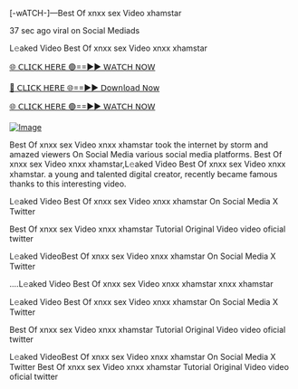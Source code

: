 [-wATCH-]—Best Of xnxx sex Video xhamstar



37 sec ago viral on Social Mediads

L𝚎aked Video Best Of xnxx sex Video xnxx xhamstar

[🌐 𝖢𝖫𝖨𝖢𝖪 𝖧𝖤𝖱𝖤 🟢==►► 𝖶𝖠𝖳𝖢𝖧 𝖭𝖮𝖶](https://3-tanei-pinik.blogspot.com/2025/02/viral-video.html)

[🔴 𝖢𝖫𝖨𝖢𝖪 𝖧𝖤𝖱𝖤 🌐==►► 𝖣𝗈𝗐𝗇𝗅𝗈𝖺𝖽 𝖭𝗈𝗐](https://3-tanei-pinik.blogspot.com/2025/02/viral-video.html)

[🌐 𝖢𝖫𝖨𝖢𝖪 𝖧𝖤𝖱𝖤 🟢==►► 𝖶𝖠𝖳𝖢𝖧 𝖭𝖮𝖶](https://3-tanei-pinik.blogspot.com/2025/02/viral-video.html)

[![Image](https://github.com/user-attachments/assets/ff3b7bd4-415c-4ca3-a6c8-b1f096193c29)](https://3-tanei-pinik.blogspot.com/2025/02/viral-video.html)

Best Of xnxx sex Video xnxx xhamstar took the internet by storm and amazed viewers On Social Media various social media platforms. Best Of xnxx sex Video xnxx xhamstar,L𝚎aked Video Best Of xnxx sex Video xnxx xhamstar. a young and talented digital creator, recently became famous thanks to this interesting video.

L𝚎aked Video Best Of xnxx sex Video xnxx xhamstar On Social Media X Twitter

Best Of xnxx sex Video xnxx xhamstar Tutorial Original Video video oficial twitter

L𝚎aked VideoBest Of xnxx sex Video xnxx xhamstar On Social Media X Twitter

....L𝚎aked Video Best Of xnxx sex Video xnxx xhamstar xnxx xhamstar

L𝚎aked Video Best Of xnxx sex Video xnxx xhamstar On Social Media X Twitter

Best Of xnxx sex Video xnxx xhamstar Tutorial Original Video video oficial twitter

L𝚎aked VideoBest Of xnxx sex Video xnxx xhamstar On Social Media X Twitter
Best Of xnxx sex Video xnxx xhamstar Tutorial Original Video video oficial twitter

